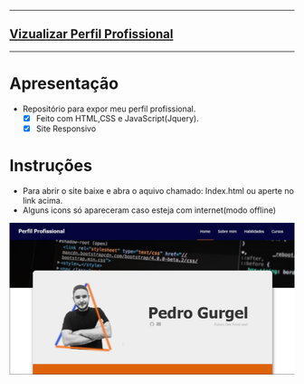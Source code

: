  ***
## [**Vizualizar Perfil Profissional**](https://pedrogurgell.github.io/turingTestPedroGurgelDevFrontEnd/)
 ***
 
# Apresentação
 - Repositório para expor meu perfil profissional.
   - [x] Feito com HTML,CSS e JavaScript(Jquery).
   - [x] Site Responsivo
 
# Instruções
 - Para abrir o site baixe e abra o aquivo chamado: Index.html ou aperte no link acima.
 - Alguns icons só apareceram caso esteja com internet(modo offline)
 
![alt text](preview.jpg)
